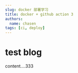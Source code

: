 ```yaml
---
slug: docker 部署学习
title: docker + github action 3
authors:
  name: chasen
tags: [ci, deploy]
---
```

# test blog

content....333